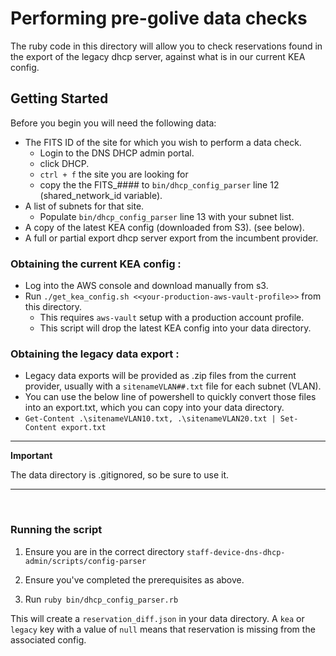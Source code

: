 # Performing pre-golive data checks

The ruby code in this directory will allow you to check reservations found in the export of the legacy dhcp server, against what is in our current KEA config.

## Getting Started

Before you begin you will need the following data:
- The FITS ID of the site  for which you wish to perform a data check.
  - Login to the DNS DHCP admin portal.
  - click DHCP.
  - `ctrl + f` the site you are looking for
  - copy the the FITS_#### to `bin/dhcp_config_parser` line 12 (shared_network_id variable).
- A list of subnets for that site.
  - Populate `bin/dhcp_config_parser` line 13 with your subnet list.
- A copy of the latest KEA config (downloaded from S3). (see below).
- A full or partial export dhcp server export from the incumbent provider.

### Obtaining the current KEA config :

- Log into the AWS console and download manually from s3.
- Run `./get_kea_config.sh <<your-production-aws-vault-profile>>` from this directory.
  - This requires `aws-vault` setup with a production account profile.
  - This script will drop the latest KEA config into your data directory.

### Obtaining the legacy data export :

- Legacy data exports will be provided as .zip files from the current provider, usually with a `sitenameVLAN##.txt` file for each subnet (VLAN).
- You can use the below line of powershell to quickly convert those files into an export.txt, which you can copy into your data directory.
- `Get-Content .\sitenameVLAN10.txt, .\sitenameVLAN20.txt | Set-Content export.txt`

---
**Important**

The data directory is .gitignored, so be sure to use it.

---
<br>

### Running the script

1. Ensure you are in the correct directory `staff-device-dns-dhcp-admin/scripts/config-parser`

1. Ensure you've completed the prerequisites as above.

1. Run `ruby bin/dhcp_config_parser.rb`

This will create a `reservation_diff.json` in your data directory. A `kea` or `legacy` key with a value of `null` means that reservation is missing from the associated config. 

